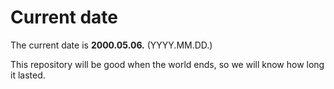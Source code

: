 # Current date

The current date is **2000.05.06.** (YYYY.MM.DD.)

This repository will be good when the world ends, so we will know how long it lasted.